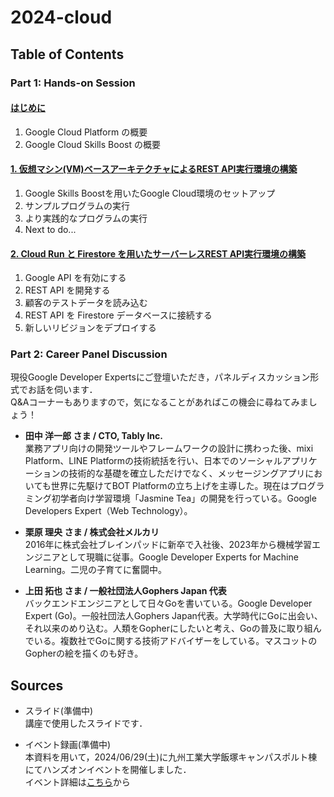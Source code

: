 # 2024-cloud

## Table of Contents

### Part 1: Hands-on Session

#### [はじめに](0-intro.md)

1. Google Cloud Platform の概要
1. Google Cloud Skills Boost の概要

#### [1. 仮想マシン(VM)ベースアーキテクチャによるREST API実行環境の構築](1-vm.md)

1. Google Skills Boostを用いたGoogle Cloud環境のセットアップ
1. サンプルプログラムの実行
1. より実践的なプログラムの実行
1. Next to do...

#### [2. Cloud Run と Firestore を用いたサーバーレスREST API実行環境の構築](2-sv-less.md)

1. Google API を有効にする
1. REST API を開発する
1. 顧客のテストデータを読み込む
1. REST API を Firestore データベースに接続する
1. 新しいリビジョンをデプロイする

### Part 2: Career Panel Discussion

現役Google Developer Expertsにご登壇いただき，パネルディスカッション形式でお話を伺います．  
Q&Aコーナーもありますので，気になることがあればこの機会に尋ねてみましょう！

- **田中 洋一郎 さま / CTO, Tably Inc.**  
業務アプリ向けの開発ツールやフレームワークの設計に携わった後、mixi Platform、LINE Platformの技術統括を行い、日本でのソーシャルアプリケーションの技術的な基礎を確立しただけでなく、メッセージングアプリにおいても世界に先駆けてBOT Platformの立ち上げを主導した。現在はプログラミング初学者向け学習環境「Jasmine Tea」の開発を行っている。Google Developers Expert（Web Technology）。

- **栗原 理央 さま / 株式会社メルカリ**  
2016年に株式会社ブレインパッドに新卒で入社後、2023年から機械学習エンジニアとして現職に従事。Google Developer Experts for Machine Learning。二児の子育てに奮闘中。

- **上田 拓也 さま / 一般社団法人Gophers Japan 代表**  
バックエンドエンジニアとして日々Goを書いている。Google Developer Expert (Go)。一般社団法人Gophers Japan代表。大学時代にGoに出会い、それ以来のめり込む。人類をGopherにしたいと考え、Goの普及に取り組んでいる。複数社でGoに関する技術アドバイザーをしている。マスコットのGopherの絵を描くのも好き。

## Sources

- スライド(準備中)  
講座で使用したスライドです．

- イベント録画(準備中)  
本資料を用いて，2024/06/29(土)に九州工業大学飯塚キャンパスポルト棟にてハンズオンイベントを開催しました．  
イベント詳細は[こちら](https://gdsc.community.dev/events/details/developer-student-clubs-kyushu-institute-of-technology-fukuoka-japan-presents-hazimetenogoogle-cloud-sabaresu-tsute-douiukoto/)から
